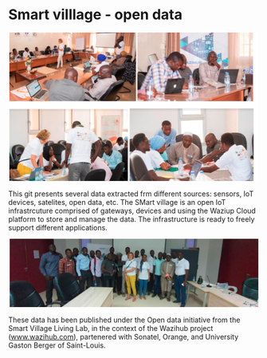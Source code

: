 # Smart villlage - open data
<p align="center">
  <img src="images/svll1.png" width="500" title="Smart Village Meeting !">
</p>

This git presents several data extracted frm different sources: sensors, IoT devices, satelites, open data, etc.
The SMart village is an open IoT infrastrcuture comprised of gateways, devices and using the Waziup Cloud platform to store and manage the data.
The infrastructure is ready to freely support different applications.

<p align="center">
  <img src="images/svll2.png" width="500" title="Smart Village Group photo .">
</p>


These data has been published under the Open data initiative from the Smart Village Living Lab, in the context of the Wazihub project (www.wazihub.com), partenered with Sonatel, Orange, and University Gaston Berger of Saint-Louis.
